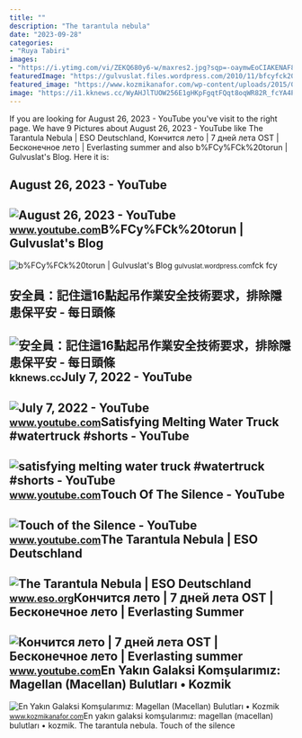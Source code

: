```yaml
---
title: ""
description: "The tarantula nebula"
date: "2023-09-28"
categories:
- "Ruya Tabiri"
images:
- "https://i.ytimg.com/vi/ZEKQ680y6-w/maxres2.jpg?sqp=-oaymwEoCIAKENAF8quKqQMcGADwAQH4AbYIgAKAD4oCDAgAEAEYZSA5KH8wDw==&amp;rs=AOn4CLDc65fti5WI16LtTQdrzhn_R-FcYA"
featuredImage: "https://gulvuslat.files.wordpress.com/2010/11/bfcyfck20torun.jpg"
featured_image: "https://www.kozmikanafor.com/wp-content/uploads/2015/03/55477LMC-768x438.jpg"
image: "https://i1.kknews.cc/WyAHJlTUOW256E1gHKpFgqtFQqt8oqWR82R_fcYA4PdnGTMeNdQ4behaXi2l/0.jpg"
---
```


If you are looking for August 26, 2023 - YouTube you've visit to the right page. We have 9 Pictures about August 26, 2023 - YouTube like The Tarantula Nebula | ESO Deutschland, Кончится лето | 7 дней лета OST | Бесконечное лето | Everlasting summer and also b%FCy%FCk%20torun | Gulvuslat's Blog. Here it is:

August 26, 2023 - YouTube
-------------------------

 ![August 26, 2023 - YouTube](https://i.ytimg.com/vi/ZEKQ680y6-w/maxres2.jpg?sqp=-oaymwEoCIAKENAF8quKqQMcGADwAQH4AbYIgAKAD4oCDAgAEAEYZSA5KH8wDw==&rs=AOn4CLDc65fti5WI16LtTQdrzhn_R-FcYA) <small>www.youtube.com</small>B%FCy%FCk%20torun | Gulvuslat's Blog
------------------------------------

 ![b%FCy%FCk%20torun | Gulvuslat's Blog](https://gulvuslat.files.wordpress.com/2010/11/bfcyfck20torun.jpg) <small>gulvuslat.wordpress.com</small>fck fcy

安全員：記住這16點起吊作業安全技術要求，排除隱患保平安 - 每日頭條
-----------------------------------

 ![安全員：記住這16點起吊作業安全技術要求，排除隱患保平安 - 每日頭條](https://i1.kknews.cc/WyAHJlTUOW256E1gHKpFgqtFQqt8oqWR82R_fcYA4PdnGTMeNdQ4behaXi2l/0.jpg) <small>kknews.cc</small>July 7, 2022 - YouTube
----------------------

 ![July 7, 2022 - YouTube](https://i.ytimg.com/vi/EmnGMIJCpnY/maxres2.jpg?sqp=-oaymwEoCIAKENAF8quKqQMcGADwAQH4AZQDgALQBYoCDAgAEAEYfyAmKBwwDw==&rs=AOn4CLDP-kSHrFjtubbdVwtR_Qb5r_fcyA) <small>www.youtube.com</small>Satisfying Melting Water Truck #watertruck #shorts - YouTube
------------------------------------------------------------

 ![satisfying melting water truck #watertruck #shorts - YouTube](https://i.ytimg.com/vi/m0r-FcYa-Z0/maxres2.jpg?sqp=-oaymwEoCIAKENAF8quKqQMcGADwAQH4Ac4FgAKACooCDAgAEAEYZSBfKCgwDw==&rs=AOn4CLARGiQtdtLXqEDmc4Tb0hax5NY8Jg) <small>www.youtube.com</small>Touch Of The Silence - YouTube
------------------------------

 ![Touch of the Silence - YouTube](https://i.ytimg.com/vi/8r_FcYa6CJg/maxresdefault.jpg) <small>www.youtube.com</small>The Tarantula Nebula | ESO Deutschland
--------------------------------------

 ![The Tarantula Nebula | ESO Deutschland](http://cdn.eso.org/images/screen/tarantula.jpg) <small>www.eso.org</small>Кончится лето | 7 дней лета OST | Бесконечное лето | Everlasting Summer
-----------------------------------------------------------------------

 ![Кончится лето | 7 дней лета OST | Бесконечное лето | Everlasting summer](https://i.ytimg.com/vi/CICd7r_fCyA/maxresdefault.jpg) <small>www.youtube.com</small>En Yakın Galaksi Komşularımız: Magellan (Macellan) Bulutları • Kozmik
---------------------------------------------------------------------

 ![En Yakın Galaksi Komşularımız: Magellan (Macellan) Bulutları • Kozmik](https://www.kozmikanafor.com/wp-content/uploads/2015/03/55477LMC-768x438.jpg) <small>www.kozmikanafor.com</small>En yakın galaksi komşularımız: magellan (macellan) bulutları • kozmik. The tarantula nebula. Touch of the silence
